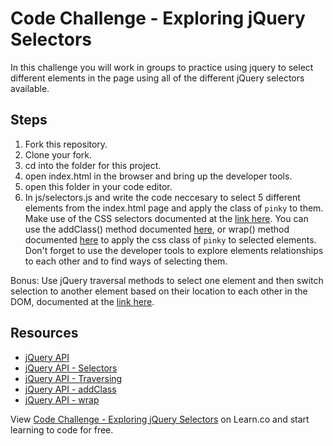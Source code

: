 

# Code Challenge - Exploring jQuery Selectors

In this challenge you will work in groups to practice using jquery to select different elements in the page using all of the different jQuery selectors available. 

## Steps

1. Fork this repository.
2. Clone your fork.
3. cd into the folder for this project.
4. open index.html in the browser and bring up the developer tools.
5. open this folder in your code editor.
6. In js/selectors.js and write the code neccesary to select 5 different elements from the index.html page and apply the class of `pinky` to them. Make use of the CSS selectors documented at the [link here](http://api.jquery.com/category/selectors/). You can use the addClass() method documented [here](http://api.jquery.com/addClass/), or wrap() method documented [here](http://api.jquery.com/wrap/) to apply the css class of `pinky` to selected elements. Don't forget to use the developer tools to explore elements relationships to each other and to find ways of selecting them.

Bonus: Use jQuery traversal methods to select one element and then switch selection to another element based on their location to each other in the DOM, documented at the [link here](http://api.jquery.com/category/traversing/).

## Resources

 * [jQuery API](http://api.jquery.com)
 * [jQuery API - Selectors](http://api.jquery.com/category/selectors/)
 * [jQuery API - Traversing](http://api.jquery.com/category/traversing/)
 * [jQuery API - addClass](http://api.jquery.com/addClass/)
 * [jQuery API - wrap](http://api.jquery.com/wrap/)

<p data-visibility='hidden'>View <a href='https://learn.co/lessons/fe-jquery-exploring-selectors' title='Code Challenge - Exploring jQuery Selectors'>Code Challenge - Exploring jQuery Selectors</a> on Learn.co and start learning to code for free.</p>
